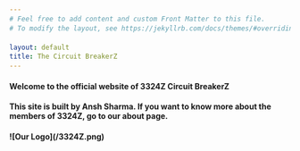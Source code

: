```yaml
---
# Feel free to add content and custom Front Matter to this file.
# To modify the layout, see https://jekyllrb.com/docs/themes/#overriding-theme-defaults

layout: default
title: The Circuit BreakerZ
---
```

<h4>Welcome to the official website of 3324Z Circuit BreakerZ<h4>
<h4>This site is built by Ansh Sharma. If you want to know more about the members of 3324Z, go to our about page.<h4>
![Our Logo](/3324Z.png)